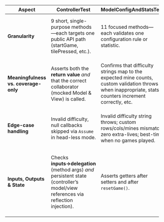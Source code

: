 | Aspect                               | ControllerTest                                                                                                                   | ModelConfigAndStatsTest                                                                                                                                                                             | ModelGameplayAndHintTest                                                                                | ViewTest                                                                                                                                              | Overall                                                                                  |
| ------------------------------------ | -------------------------------------------------------------------------------------------------------------------------------- | --------------------------------------------------------------------------------------------------------------------------------------------------------------------------------------------------- | ------------------------------------------------------------------------------------------------------- | ----------------------------------------------------------------------------------------------------------------------------------------------------- |------------------------------------------------------------------------------------------|
| **Granularity**                      | 9 short, single-purpose methods—each targets one public API path (startGame, tilePressed, etc.).                                 | 11 focused methods—each validates one configuration rule or statistic.                                                                                                                              | 15 scenario-driven methods that exercise small “stories” . | \~30 bite-sized methods, each tied to one listener branch or GUI delegation.                                                                          | Tests are deliberately **small & specific**; no monolithic “kitchen-sink” test.          |
| **Meaningfulness vs. coverage-only** | Asserts both the **return value** *and* that the correct collaborator (mocked Model & View) is called.                           | Confirms that difficulty strings map to the expected mine counts, custom validation throws when inappropriate, stats counters increment correctly, etc. | Verifies *actual game outcomes*: mine counts, win detection, hint logic. | Uses spies/mocks to check that the right view behaviour fires (playGame vs. playAgain vs. exit), and stubs GUI methods so head-less runs don’t crash. | Emphasis is on **behavioural assertions**.                                               |
| **Edge-case handling**               | Invalid difficulty, null callbacks skipped via `Assume` in head-less mode.                                                       | Invalid difficulty string throws; custom rows/cols/mines mismatch; zero extra-lives; best-time when no games played.                                                                                | 1-mine 2×2 board, recursive clears on corner tiles, hint with no safe moves.                            | GUI events in head-less VM, right-click vs. left-click, menu actions with stubs to avoid JFrames.                                                     | Edge and corner-cases are explicitly covered in each layer.                              |
| **Inputs, Outputs & State**          | Checks **inputs→delegation** (method args) *and* persistent state (controller’s model/view references via reflection injection). | Asserts getters after setters and after `resetGame()`.                                                                                                                                              | Validates grid/exposed arrays, `playerWon()` flags, last-pressed tile state.                            | Tests that view updates internal fields (`gameframe.pressed()`), not just that methods return.                                                        | Both **observable outputs and internal state mutations** are exercised where meaningful. |
